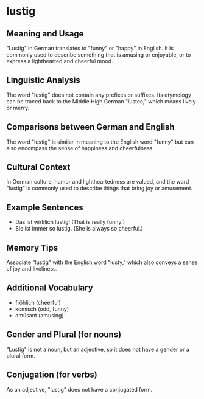# lustig
## Meaning and Usage
"Lustig" in German translates to "funny" or "happy" in English. It is commonly used to describe something that is amusing or enjoyable, or to express a lighthearted and cheerful mood.

## Linguistic Analysis
The word "lustig" does not contain any prefixes or suffixes. Its etymology can be traced back to the Middle High German "lustec," which means lively or merry.

## Comparisons between German and English
The word "lustig" is similar in meaning to the English word "funny" but can also encompass the sense of happiness and cheerfulness.

## Cultural Context
In German culture, humor and lightheartedness are valued, and the word "lustig" is commonly used to describe things that bring joy or amusement.

## Example Sentences
- Das ist wirklich lustig! (That is really funny!)
- Sie ist immer so lustig. (She is always so cheerful.)

## Memory Tips
Associate "lustig" with the English word "lusty," which also conveys a sense of joy and liveliness.

## Additional Vocabulary
- fröhlich (cheerful)
- komisch (odd, funny)
- amüsant (amusing)

## Gender and Plural (for nouns)
"Lustig" is not a noun, but an adjective, so it does not have a gender or a plural form.

## Conjugation (for verbs)
As an adjective, "lustig" does not have a conjugated form.